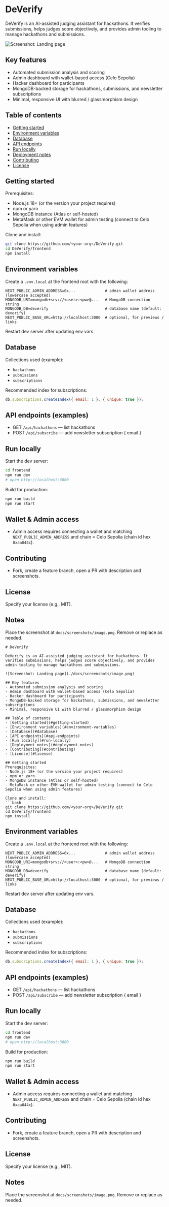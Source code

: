 # DeVerify

DeVerify is an AI-assisted judging assistant for hackathons. It verifies submissions, helps judges score objectively, and provides admin tooling to manage hackathons and submissions.

![Screenshot: Landing page](./public/image.png)

## Key features
- Automated submission analysis and scoring
- Admin dashboard with wallet-based access (Celo Sepolia)
- Hacker dashboard for participants
- MongoDB-backed storage for hackathons, submissions, and newsletter subscriptions
- Minimal, responsive UI with blurred / glassmorphism design

## Table of contents
- [Getting started](#getting-started)
- [Environment variables](#environment-variables)
- [Database](#database)
- [API endpoints](#api-endpoints)
- [Run locally](#run-locally)
- [Deployment notes](#deployment-notes)
- [Contributing](#contributing)
- [License](#license)

## Getting started
Prerequisites:
- Node.js 18+ (or the version your project requires)
- npm or yarn
- MongoDB instance (Atlas or self-hosted)
- MetaMask or other EVM wallet for admin testing (connect to Celo Sepolia when using admin features)

Clone and install:
```bash
git clone https://github.com/<your-org>/DeVerify.git
cd DeVerify/frontend
npm install
```

## Environment variables
Create a `.env.local` at the frontend root with the following:

```env
NEXT_PUBLIC_ADMIN_ADDRESS=0x...             # admin wallet address (lowercase accepted)
MONGODB_URI=mongodb+srv://<user>:<pw>@...   # MongoDB connection string
MONGODB_DB=deverify                         # database name (default: deverify)
NEXT_PUBLIC_BASE_URL=http://localhost:3000  # optional, for previews / links
```

Restart dev server after updating env vars.

## Database
Collections used (example):
- `hackathons`
- `submissions`
- `subscriptions`

Recommended index for subscriptions:
```js
db.subscriptions.createIndex({ email: 1 }, { unique: true });
```

## API endpoints (examples)
- GET `/api/hackathons` — list hackathons
- POST `/api/subscribe` — add newsletter subscription { email }

## Run locally
Start the dev server:
```bash
cd frontend
npm run dev
# open http://localhost:3000
```

Build for production:
```bash
npm run build
npm run start
```

## Wallet & Admin access
- Admin access requires connecting a wallet and matching `NEXT_PUBLIC_ADMIN_ADDRESS` and chain = Celo Sepolia (chain id hex `0xaa044c`).

## Contributing
- Fork, create a feature branch, open a PR with description and screenshots.

## License
Specify your license (e.g., MIT).

## Notes
Place the screenshot at `docs/screenshots/image.png`. Remove or replace as needed.
```// filepath: /Users/ashishranjandas/Desktop/DeVerify/README.md
# DeVerify

DeVerify is an AI-assisted judging assistant for hackathons. It verifies submissions, helps judges score objectively, and provides admin tooling to manage hackathons and submissions.

![Screenshot: Landing page](./docs/screenshots/image.png)

## Key features
- Automated submission analysis and scoring
- Admin dashboard with wallet-based access (Celo Sepolia)
- Hacker dashboard for participants
- MongoDB-backed storage for hackathons, submissions, and newsletter subscriptions
- Minimal, responsive UI with blurred / glassmorphism design

## Table of contents
- [Getting started](#getting-started)
- [Environment variables](#environment-variables)
- [Database](#database)
- [API endpoints](#api-endpoints)
- [Run locally](#run-locally)
- [Deployment notes](#deployment-notes)
- [Contributing](#contributing)
- [License](#license)

## Getting started
Prerequisites:
- Node.js 18+ (or the version your project requires)
- npm or yarn
- MongoDB instance (Atlas or self-hosted)
- MetaMask or other EVM wallet for admin testing (connect to Celo Sepolia when using admin features)

Clone and install:
```bash
git clone https://github.com/<your-org>/DeVerify.git
cd DeVerify/frontend
npm install
```

## Environment variables
Create a `.env.local` at the frontend root with the following:

```env
NEXT_PUBLIC_ADMIN_ADDRESS=0x...             # admin wallet address (lowercase accepted)
MONGODB_URI=mongodb+srv://<user>:<pw>@...   # MongoDB connection string
MONGODB_DB=deverify                         # database name (default: deverify)
NEXT_PUBLIC_BASE_URL=http://localhost:3000  # optional, for previews / links
```

Restart dev server after updating env vars.

## Database
Collections used (example):
- `hackathons`
- `submissions`
- `subscriptions`

Recommended index for subscriptions:
```js
db.subscriptions.createIndex({ email: 1 }, { unique: true });
```

## API endpoints (examples)
- GET `/api/hackathons` — list hackathons
- POST `/api/subscribe` — add newsletter subscription { email }

## Run locally
Start the dev server:
```bash
cd frontend
npm run dev
# open http://localhost:3000
```

Build for production:
```bash
npm run build
npm run start
```

## Wallet & Admin access
- Admin access requires connecting a wallet and matching `NEXT_PUBLIC_ADMIN_ADDRESS` and chain = Celo Sepolia (chain id hex `0xaa044c`).

## Contributing
- Fork, create a feature branch, open a PR with description and screenshots.

## License
Specify your license (e.g., MIT).

## Notes
Place the screenshot at `docs/screenshots/image.png`. Remove or replace as needed.
